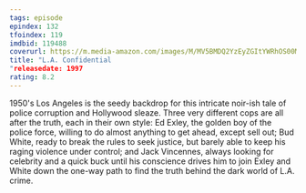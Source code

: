 ```yaml
---
tags: episode
epindex: 132
tfoindex: 119
imdbid: 119488
coverurl: https://m.media-amazon.com/images/M/MV5BMDQ2YzEyZGItYWRhOS00MjBmLTkzMDUtMTdjYzkyMmQxZTJlXkEyXkFqcGdeQXVyNjU0OTQ0OTY@._V1_SY300_CR0,0,202,300_.jpg
title: "L.A. Confidential
"releasedate: 1997
rating: 8.2
---
```


1950's Los Angeles is the seedy backdrop for this intricate noir-ish tale of police corruption and Hollywood sleaze. Three very different cops are all after the truth, each in their own style: Ed Exley, the golden boy of the police force, willing to do almost anything to get ahead, except sell out; Bud White, ready to break the rules to seek justice, but barely able to keep his raging violence under control; and Jack Vincennes, always looking for celebrity and a quick buck until his conscience drives him to join Exley and White down the one-way path to find the truth behind the dark world of L.A. crime.